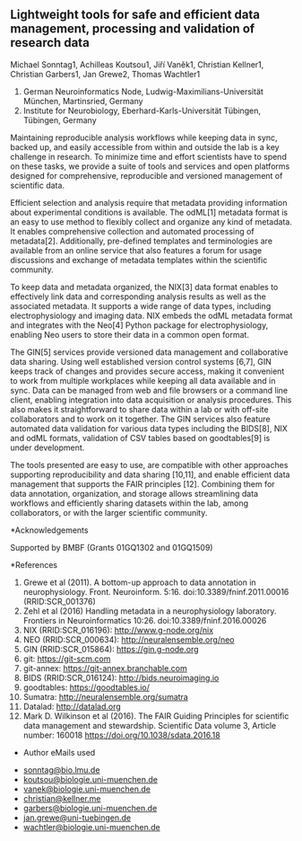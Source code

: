 ## Lightweight tools for safe and efficient data management, processing and validation of research data


Michael Sonntag1, Achilleas Koutsou1, Jiří Vaněk1, Christian Kellner1, Christian Garbers1, Jan Grewe2, Thomas Wachtler1

1. German Neuroinformatics Node, Ludwig-Maximilians-Universität München, Martinsried, Germany
2. Institute for Neurobiology, Eberhard-Karls-Universität Tübingen, Tübingen, Germany


Maintaining reproducible analysis workflows while keeping data in sync, backed up, and easily accessible from within and outside the lab is a key challenge in research. To minimize time and effort scientists have to spend on these tasks, we provide a suite of tools and services and open platforms designed for comprehensive, reproducible and versioned management of scientific data.

Efficient selection and analysis require that metadata providing information about experimental conditions is available. The odML[1] metadata format is an easy to use method to flexibly collect and organize any kind of metadata. It enables comprehensive collection and automated processing of metadata[2]. Additionally, pre-defined templates and terminologies are available from an online service that also features a forum for usage discussions and exchange of metadata templates within the scientific community.

To keep data and metadata organized, the NIX[3] data format enables to effectively link data and corresponding analysis results as well as the associated metadata. It supports a wide range of data types, including electrophysiology and imaging data. NIX embeds the odML metadata format and integrates with the Neo[4] Python package for electrophysiology, enabling Neo users to store their data in a common open format.

The GIN[5] services provide versioned data management and collaborative data sharing. Using well established version control systems [6,7], GIN keeps track of changes and provides secure access, making it convenient to work from multiple workplaces while keeping all data available and in sync. Data can be managed from web and file browsers or a command line client, enabling integration into data acquisition or analysis procedures. This also makes it straightforward to share data within a lab or with off-site collaborators and to work on it together. The GIN services also feature automated data validation for various data types including the BIDS[8], NIX and odML formats, validation of CSV tables based on goodtables[9] is under development.

The tools presented are easy to use, are compatible with other approaches supporting reproducibility and data sharing [10,11], and enable efficient data management that supports the FAIR principles [12]. Combining them for data annotation, organization, and storage allows streamlining data workflows and efficiently sharing datasets within the lab, among collaborators, or with the larger scientific community.


*Acknowledgements 

Supported by BMBF (Grants 01GQ1302 and 01GQ1509)


*References

1. Grewe et al (2011). A bottom-up approach to data annotation in neurophysiology. Front. Neuroinform. 5:16. 
   doi:10.3389/fninf.2011.00016
   (RRID:SCR_001376)
2. Zehl et al (2016) Handling metadata in a neurophysiology laboratory. Frontiers in Neuroinformatics 10:26.
   doi:10.3389/fninf.2016.00026
3. NIX (RRID:SCR_016196): http://www.g-node.org/nix
4. NEO (RRID:SCR_000634): http://neuralensemble.org/neo
5. GIN (RRID:SCR_015864): https://gin.g-node.org
6. git: https://git-scm.com
7. git-annex: https://git-annex.branchable.com
8. BIDS (RRID:SCR_016124): http://bids.neuroimaging.io
9. goodtables: https://goodtables.io/
10. Sumatra: http://neuralensemble.org/sumatra
11. Datalad: http://datalad.org
12. Mark D. Wilkinson et al (2016). The FAIR Guiding Principles for scientific data management and stewardship. Scientific Data volume 3, Article number: 160018
    https://doi.org/10.1038/sdata.2016.18


* Author eMails used

- sonntag@bio.lmu.de
- koutsou@biologie.uni-muenchen.de
- vanek@biologie.uni-muenchen.de
- christian@kellner.me
- garbers@biologie.uni-muenchen.de
- jan.grewe@uni-tuebingen.de
- wachtler@biologie.uni-muenchen.de
